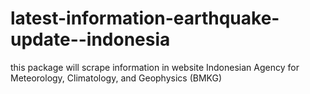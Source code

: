 # latest-information-earthquake-update--indonesia
this package will scrape information in website Indonesian Agency for Meteorology, Climatology, and Geophysics (BMKG)
